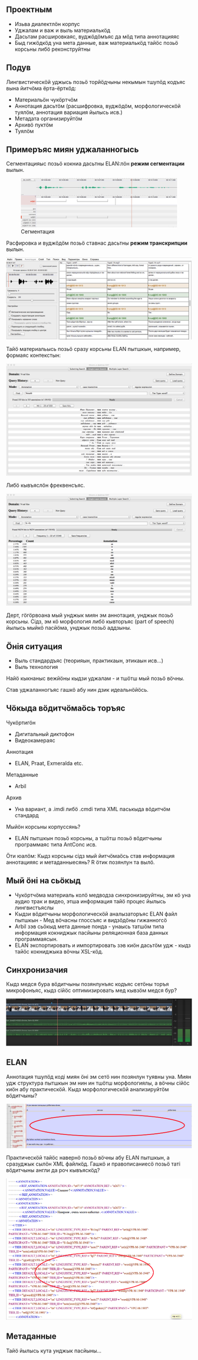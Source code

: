 ## Проектным

- Изьва диалектлӧн корпус
- Уджалам и важ и выль материалькӧд
- Дасьтам расшировкаяс, вуджӧдӧмъяс да мӧд типа аннотацияяс
- Быд гижӧдкӧд уна мета данные, важ материалькӧд тайӧс позьӧ корсьны либӧ реконструйтны

## Подув

Лингвистическӧй уджысь позьӧ торйӧдчыны некымын тшупӧд кодъяс вына йитчӧма ёрта-ёрткӧд:

- Материальӧн чукӧртчӧм
- Аннотация дасьтӧм (расшифровка, вуджӧдӧм, морфологическӧй туялӧм, аннотация вариация йылысь исв.)
- Метадата организируйтӧм
- Архивӧ пуктӧм
- Туялӧм

## Примеръяс миян уджаланногысь

Сегментацияыс позьӧ кокниа дасьтны ELAN:лӧн **режим сегментации** вылын.

<figure>
	<img src="segmentacija.jpeg">
	<figcaption>Сегментация</figcaption>
</figure>

Расфировка и вуджӧдӧм позьӧ ставнас дасьтны **режим транскрипции** вылын.

![test](transkr.tiff)

Тайӧ материальысь позьӧ сразу корсьны ELAN пытшкын, например, формаяс контекстын:

![test](iskat-kontekst.tiff)

Либӧ кывъяслӧн фреквенсъяс.

![test](freq.tiff)

Дерт, гӧгӧрвоана мый унджык миян эм аннотация, унджык позьӧ корсьны. Сідз, эм кӧ морфология либӧ кывторъяс (part of speech) йылысь мыйкӧ пасйӧма, унджык позьӧ аддзыны.

## Ӧнія ситуация

- Выль стандардъяс (теорияын, практикаын, этикаын исв...)
- Выль технология

Найӧ кыкнаныс вежйӧны кыдзи уджалам - и тшӧтш мый позьӧ вӧчны.

Став уджаланногъяс гашкӧ абу нин дзик идеальнӧйӧсь.

## Чӧкыда вӧдитчӧмаӧсь торъяс

Чукӧртигӧн

 - Дигитальный диктофон
 - Видеокамераяс

Аннотация

 - ELAN, Praat, Exmeralda etc.

Метаданные

- Arbil

Архив

- Уна вариант, а .imdi либӧ .cmdi типа XML паськыда вӧдитчӧм стандард

Мыйӧн корсьны корпуссянь?

- ELAN пытшкын позьӧ корсьны, а тшӧтш позьӧ вӧдитчыны программаяс типа AntConc исв.
        
Ӧти юалӧм: Кыдз корсьны сідз мый йитчӧмаӧсь став информация аннотацияяс и метаданныесянь? R ӧтик позянлун та вылӧ.


## Мый ӧні на сьӧкыд

- Чукӧртчӧма материаль колӧ медводза синхронизируйтны, эм кӧ уна аудио трак и видео, этша информация тайӧ процес йылысь лингвистъяслы
- Кыдзи вӧдитчыны морфологическӧй аналызаторъяс ELAN файл пытшкын
        - Мед вӧчасны глоссъяс и видзӧдӧны гижанногсӧ
- Arbil зэв сьӧкыд мета данные понда - унаысь татшӧм типа информация кокниджык пасйыны реляционная база данных программаясын.
- ELAN экспортировать и импортировать зэв киӧн дасьтӧм удж - кыдз тайӧс кокниджыка вӧчны XSL-кӧд.

## Синхронизачия

Кыдз медся бура вӧдитчыны позянлунъяс кодъяс сетӧны торъя микрофонъяс, кыдз сійӧс оптимизировать мед кывзӧм медся бур?

![test](fcpx.tiff)

## ELAN

Аннотация тшупӧд коді миян ӧні эм сетӧ нин позянлун туявны уна. Миян удж структура пытшкын эм нин ин тшӧтш морфологиялы, а вӧчны сійӧс киӧн абу практическӧй. Кыдз морфологическӧй анализируйтӧм вӧдитчыны?

![test](elan_gloss.tiff)

Практическӧй тайӧс навернӧ позьӧ вӧчны абу ELAN пытшкын, а сразуджык сылӧн XML файлкӧд. Гашкӧ и правописаниесӧ позьӧ таті вӧдитчыны англи да роч кывъяскӧд?

![test](xml.tiff)

## Метаданные

Тайӧ йылысь кута унджык пасйыны...